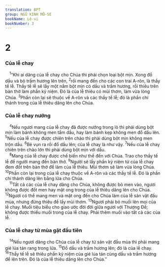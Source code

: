 ```yaml
---
translation: BPT
group: NGŨ KINH MÔ-SE
bookName: Lê-vi 
bookNumber: 3
---
```


<div class="title"><h1>2</h1><h3>Của lễ chay</h3></div>
<span class="verse le_2_1"> <sup>1</sup>“Khi ai dâng của lễ chay cho Chúa thì phải chọn loại bột mịn. Xong đổ dầu và bỏ trầm hương lên trên,</span>
<span class="verse le_2_2"><sup>2</sup>rồi mang đến cho các con trai A-rôn, là thầy tế lễ. Thầy tế lễ sẽ lấy một nắm bột mịn có dầu và trầm hương, rồi thiêu trên bàn thờ làm phần kỷ niệm. Đó là của lễ thiêu có mùi thơm, làm vừa lòng Chúa.</span>
<span class="verse le_2_3"><sup>3</sup>Phần còn lại sẽ thuộc về A-rôn và các thầy tế lễ; đó là phần chí thánh trong của lễ thiêu dâng lên cho Chúa.<br/></span>
<div class="title"><h3>Của lễ chay nướng</h3></div>
<span class="verse le_2_4"> <sup>4</sup>Nếu ngươi mang của lễ chay đã được nướng trong lò thì phải dùng bột mịn làm bánh không men tẩm dầu, hay làm bánh kẹp không men đổ dầu lên.</span>
<span class="verse le_2_5"><sup>5</sup>Nếu của lễ chay được chiên trên chảo thì phải dùng bột mịn không men trộn dầu.</span>
<span class="verse le_2_6"><sup>6</sup>Bẻ vụn ra rồi đổ dầu lên; của lễ chay là như vậy.</span>
<span class="verse le_2_7"><sup>7</sup>Nếu của lễ chay chiên trên chảo lớn thì phải dùng bột mịn với dầu.<br/></span>
<span class="verse le_2_8"> <sup>8</sup>Mang của lễ chay được chế biến như thế đến với Chúa. Trao cho thầy tế lễ để người mang đến bàn thờ.</span>
<span class="verse le_2_9"><sup>9</sup>Người sẽ lấy phần kỷ niệm từ của lễ chay đem đốt trên bàn thờ để làm của lễ thiêu. Mùi thơm sẽ làm vừa lòng Chúa.</span>
<span class="verse le_2_10"><sup>10</sup>Phần còn lại trong của lễ chay thuộc về A-rôn và các thầy tế lễ. Đó là phần chí thánh dâng lên bằng lửa cho Chúa.<br/></span>
<span class="verse le_2_11"> <sup>11</sup>Tất cả các của lễ chay dâng cho Chúa, không được bỏ men vào, ngươi không được đốt men hay mật ong trong của lễ thiêu dâng lên cho Chúa.</span>
<span class="verse le_2_12"><sup>12</sup>Ngươi có thể mang men và mật ong đến cho Chúa làm của lễ sản vật đầu mùa, nhưng đừng thiêu để lấy mùi thơm.</span>
<span class="verse le_2_13"><sup>13</sup>Ngươi phải bỏ muối lên mọi của lễ chay. Muối tiêu biểu cho giao ước đời đời giữa ngươi với Thượng Đế; không được thiếu muối trong của lễ chay. Phải thêm muối vào tất cả các của lễ.<br/></span>
<div class="title"><h3>Của lễ chay từ mùa gặt đầu tiên</h3></div>
<span class="verse le_2_14"> <sup>14</sup>Nếu ngươi dâng cho Chúa của lễ chay từ sản vật đầu mùa thì phải mang gié lúa tán rang trong lửa.</span>
<span class="verse le_2_15"><sup>15</sup>Đổ dầu và trầm hương lên; đó là của lễ chay.</span>
<span class="verse le_2_16"><sup>16</sup>Thầy tế lễ sẽ thiêu phần kỷ niệm của gié lúa tán cùng dầu và trầm hương để lên trên. Đó là của lễ thiêu dâng lên cho Chúa.”<br/></span>
